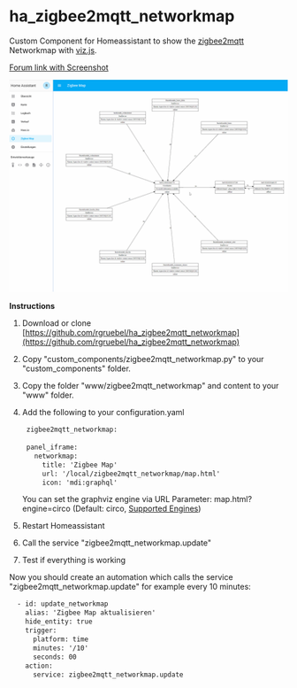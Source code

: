 # ha_zigbee2mqtt_networkmap
Custom Component for Homeassistant to show the [zigbee2mqtt](https://github.com/Koenkk/zigbee2mqtt) Networkmap with [viz.js](https://github.com/mdaines/viz.js/).

[Forum link with Screenshot](https://community.home-assistant.io/t/zigbee2mqtt-show-the-networkmap-in-hassio/89116)

![map|658x499](map.gif) 

**Instructions**
1. Download or clone [https://github.com/rgruebel/ha_zigbee2mqtt_networkmap](https://github.com/rgruebel/ha_zigbee2mqtt_networkmap)
2. Copy "custom_components/zigbee2mqtt_networkmap.py" to your "custom_components" folder.
3. Copy the folder "www/zigbee2mqtt_networkmap" and content to your "www" folder.
4. Add the following to your configuration.yaml

        zigbee2mqtt_networkmap:
        
        panel_iframe:
          networkmap:
            title: 'Zigbee Map'
            url: '/local/zigbee2mqtt_networkmap/map.html'
            icon: 'mdi:graphql'
    You can set the graphviz engine via URL Parameter: 
    map.html?engine=circo (Default: circo, [Supported Engines](https://github.com/mdaines/viz.js/wiki/Supported-Graphviz-Features))  
    
5. Restart Homeassistant
6. Call the service "zigbee2mqtt_networkmap.update"
7. Test if everything is working

Now you should create an automation which calls the service  "zigbee2mqtt_networkmap.update" for example every 10 minutes:

      - id: update_networkmap
        alias: 'Zigbee Map aktualisieren'  
        hide_entity: true  
        trigger:
          platform: time
          minutes: '/10'
          seconds: 00
        action:
          service: zigbee2mqtt_networkmap.update
